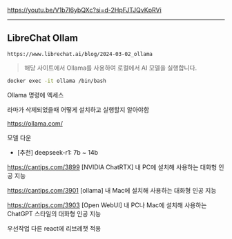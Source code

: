 


https://youtu.be/V1b7l6ybQXc?si=d-2HpFJTJQvKpRVi

---
## LibreChat Ollam
```
https://www.librechat.ai/blog/2024-03-02_ollama
```
> 해당 사이트에서 Ollama를 사용하여 로컬에서 AI 모델을 실행합니다.


```bash
docker exec -it ollama /bin/bash
```
Ollama 명령에 엑세스




라마가 삭제되었을때 어떻게 설치하고 실행할지 알아야함




>>

https://ollama.com/

>
모델 다운
 - [추천] deepseek-r1: 7b ~ 14b

>


https://cantips.com/3899
[NVIDIA ChatRTX] 내 PC에 설치해 사용하는 대화형 인공 지능

https://cantips.com/3901
[ollama] 내 Mac에 설치해 사용하는 대화형 인공 지능

https://cantips.com/3903
[Open WebUI] 내 PC나 Mac에 설치해 사용하는 ChatGPT 스타일의 대화형 인공 지능



우선작업
다른 react에 리브레챗 적용














